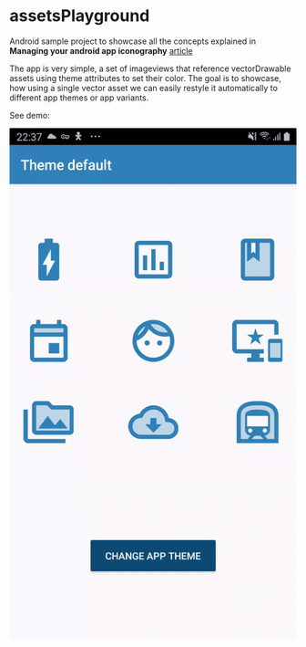 # assetsPlayground
Android sample project to showcase all the concepts explained in **Managing your android app iconography** [article](https://medium.com/makingtuenti/managing-your-android-app-iconography-a2f4aa9cb49d)

The app is very simple, a set of imageviews that reference vectorDrawable assets using theme attributes to set their color. The goal is to showcase, how using a single vector asset we can easily restyle it automatically to different app themes or app variants.

See demo: 

![Theme change](https://github.com/JorgeMucientes/assetsPlayground/blob/master/readmeAssets/appDemo.gif)

